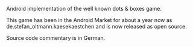 Android implementation of the well known dots & boxes game.

This game has been in the Android Market for about a year now as de.stefan\_oltmann.kaesekaestchen and is now released as open source.

Source code commentary is in German.